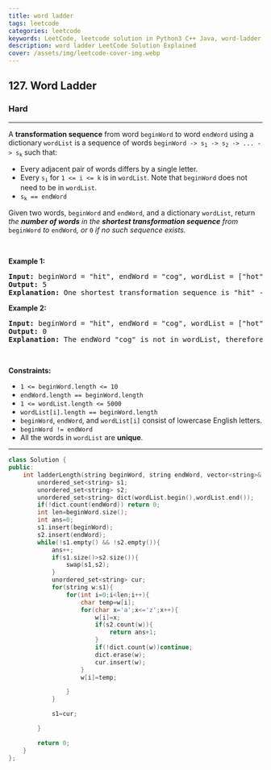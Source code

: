 ```yaml
---
title: word ladder
tags: leetcode
categories: leetcode
keywords: LeetCode, leetcode solution in Python3 C++ Java, word-ladder solution
description: word ladder LeetCode Solution Explained
cover: /assets/img/leetcode-cover-img.webp
---
```





<h2>127. Word Ladder</h2><h3>Hard</h3><hr><div><p>A <strong>transformation sequence</strong> from word <code>beginWord</code> to word <code>endWord</code> using a dictionary <code>wordList</code> is a sequence of words <code>beginWord -&gt; s<sub>1</sub> -&gt; s<sub>2</sub> -&gt; ... -&gt; s<sub>k</sub></code> such that:</p>

<ul>
	<li>Every adjacent pair of words differs by a single letter.</li>
	<li>Every <code>s<sub>i</sub></code> for <code>1 &lt;= i &lt;= k</code> is in <code>wordList</code>. Note that <code>beginWord</code> does not need to be in <code>wordList</code>.</li>
	<li><code>s<sub>k</sub> == endWord</code></li>
</ul>

<p>Given two words, <code>beginWord</code> and <code>endWord</code>, and a dictionary <code>wordList</code>, return <em>the <strong>number of words</strong> in the <strong>shortest transformation sequence</strong> from</em> <code>beginWord</code> <em>to</em> <code>endWord</code><em>, or </em><code>0</code><em> if no such sequence exists.</em></p>

<p>&nbsp;</p>
<p><strong>Example 1:</strong></p>

<pre><strong>Input:</strong> beginWord = "hit", endWord = "cog", wordList = ["hot","dot","dog","lot","log","cog"]
<strong>Output:</strong> 5
<strong>Explanation:</strong> One shortest transformation sequence is "hit" -&gt; "hot" -&gt; "dot" -&gt; "dog" -&gt; cog", which is 5 words long.
</pre>

<p><strong>Example 2:</strong></p>

<pre><strong>Input:</strong> beginWord = "hit", endWord = "cog", wordList = ["hot","dot","dog","lot","log"]
<strong>Output:</strong> 0
<strong>Explanation:</strong> The endWord "cog" is not in wordList, therefore there is no valid transformation sequence.
</pre>

<p>&nbsp;</p>
<p><strong>Constraints:</strong></p>

<ul>
	<li><code>1 &lt;= beginWord.length &lt;= 10</code></li>
	<li><code>endWord.length == beginWord.length</code></li>
	<li><code>1 &lt;= wordList.length &lt;= 5000</code></li>
	<li><code>wordList[i].length == beginWord.length</code></li>
	<li><code>beginWord</code>, <code>endWord</code>, and <code>wordList[i]</code> consist of lowercase English letters.</li>
	<li><code>beginWord != endWord</code></li>
	<li>All the words in <code>wordList</code> are <strong>unique</strong>.</li>
</ul>
</div>

---




```cpp
class Solution {
public:
    int ladderLength(string beginWord, string endWord, vector<string>& wordList) {
        unordered_set<string> s1;
		unordered_set<string> s2;
		unordered_set<string> dict(wordList.begin(),wordList.end());
		if(!dict.count(endWord)) return 0;
		int len=beginWord.size();
		int ans=0;
		s1.insert(beginWord);
		s2.insert(endWord);
		while(!s1.empty() && !s2.empty()){
			ans++;
			if(s1.size()>s2.size()){
				swap(s1,s2);
			}
			unordered_set<string> cur;
			for(string w:s1){
				for(int i=0;i<len;i++){
					char temp=w[i];
					for(char x='a';x<='z';x++){
						w[i]=x;
						if(s2.count(w)){
							return ans+1;
						}
						if(!dict.count(w))continue;
						dict.erase(w);
						cur.insert(w);
					}
					w[i]=temp;

				}
			}

			s1=cur;

		}

		return 0;
    }
};
```
